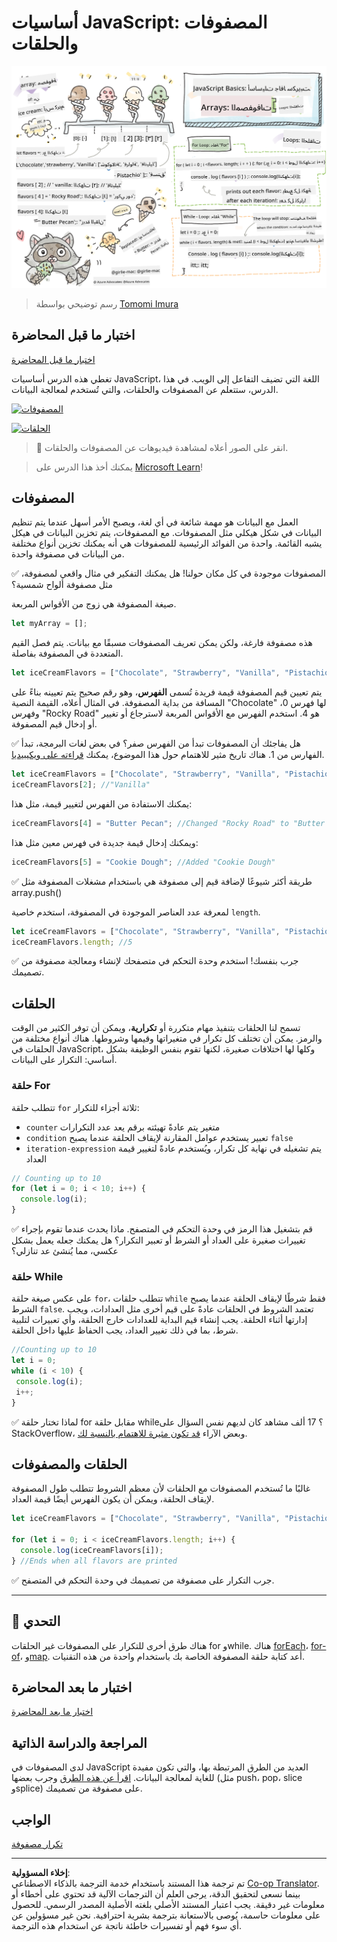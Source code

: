 <!--
CO_OP_TRANSLATOR_METADATA:
{
  "original_hash": "9029f96b0e034839c1799f4595e4bb66",
  "translation_date": "2025-08-28T15:05:53+00:00",
  "source_file": "2-js-basics/4-arrays-loops/README.md",
  "language_code": "ar"
}
-->
# أساسيات JavaScript: المصفوفات والحلقات

![أساسيات JavaScript - المصفوفات](../../../../translated_images/webdev101-js-arrays.439d7528b8a294558d0e4302e448d193f8ad7495cc407539cc81f1afe904b470.ar.png)
> رسم توضيحي بواسطة [Tomomi Imura](https://twitter.com/girlie_mac)

## اختبار ما قبل المحاضرة
[اختبار ما قبل المحاضرة](https://ff-quizzes.netlify.app/web/quiz/13)

تغطي هذه الدرس أساسيات JavaScript، اللغة التي تضيف التفاعل إلى الويب. في هذا الدرس، ستتعلم عن المصفوفات والحلقات، والتي تُستخدم لمعالجة البيانات.

[![المصفوفات](https://img.youtube.com/vi/1U4qTyq02Xw/0.jpg)](https://youtube.com/watch?v=1U4qTyq02Xw "المصفوفات")

[![الحلقات](https://img.youtube.com/vi/Eeh7pxtTZ3k/0.jpg)](https://www.youtube.com/watch?v=Eeh7pxtTZ3k "الحلقات")

> 🎥 انقر على الصور أعلاه لمشاهدة فيديوهات عن المصفوفات والحلقات.

> يمكنك أخذ هذا الدرس على [Microsoft Learn](https://docs.microsoft.com/learn/modules/web-development-101-arrays/?WT.mc_id=academic-77807-sagibbon)!

## المصفوفات

العمل مع البيانات هو مهمة شائعة في أي لغة، ويصبح الأمر أسهل عندما يتم تنظيم البيانات في شكل هيكلي مثل المصفوفات. مع المصفوفات، يتم تخزين البيانات في هيكل يشبه القائمة. واحدة من الفوائد الرئيسية للمصفوفات هي أنه يمكنك تخزين أنواع مختلفة من البيانات في مصفوفة واحدة.

✅ المصفوفات موجودة في كل مكان حولنا! هل يمكنك التفكير في مثال واقعي لمصفوفة، مثل مصفوفة ألواح شمسية؟

صيغة المصفوفة هي زوج من الأقواس المربعة.

```javascript
let myArray = [];
```

هذه مصفوفة فارغة، ولكن يمكن تعريف المصفوفات مسبقًا مع بيانات. يتم فصل القيم المتعددة في المصفوفة بفاصلة.

```javascript
let iceCreamFlavors = ["Chocolate", "Strawberry", "Vanilla", "Pistachio", "Rocky Road"];
```

يتم تعيين قيم المصفوفة قيمة فريدة تُسمى **الفهرس**، وهو رقم صحيح يتم تعيينه بناءً على المسافة من بداية المصفوفة. في المثال أعلاه، القيمة النصية "Chocolate" لها فهرس 0، وفهرس "Rocky Road" هو 4. استخدم الفهرس مع الأقواس المربعة لاسترجاع أو تغيير أو إدخال قيم المصفوفة.

✅ هل يفاجئك أن المصفوفات تبدأ من الفهرس صفر؟ في بعض لغات البرمجة، تبدأ الفهارس من 1. هناك تاريخ مثير للاهتمام حول هذا الموضوع، يمكنك [قراءته على ويكيبيديا](https://en.wikipedia.org/wiki/Zero-based_numbering).

```javascript
let iceCreamFlavors = ["Chocolate", "Strawberry", "Vanilla", "Pistachio", "Rocky Road"];
iceCreamFlavors[2]; //"Vanilla"
```

يمكنك الاستفادة من الفهرس لتغيير قيمة، مثل هذا:

```javascript
iceCreamFlavors[4] = "Butter Pecan"; //Changed "Rocky Road" to "Butter Pecan"
```

ويمكنك إدخال قيمة جديدة في فهرس معين مثل هذا:

```javascript
iceCreamFlavors[5] = "Cookie Dough"; //Added "Cookie Dough"
```

✅ طريقة أكثر شيوعًا لإضافة قيم إلى مصفوفة هي باستخدام مشغلات المصفوفة مثل array.push()

لمعرفة عدد العناصر الموجودة في المصفوفة، استخدم خاصية `length`.

```javascript
let iceCreamFlavors = ["Chocolate", "Strawberry", "Vanilla", "Pistachio", "Rocky Road"];
iceCreamFlavors.length; //5
```

✅ جرب بنفسك! استخدم وحدة التحكم في متصفحك لإنشاء ومعالجة مصفوفة من تصميمك.

## الحلقات

تسمح لنا الحلقات بتنفيذ مهام متكررة أو **تكرارية**، ويمكن أن توفر الكثير من الوقت والرمز. يمكن أن تختلف كل تكرار في متغيراتها وقيمها وشروطها. هناك أنواع مختلفة من الحلقات في JavaScript، وكلها لها اختلافات صغيرة، لكنها تقوم بنفس الوظيفة بشكل أساسي: التكرار على البيانات.

### حلقة For

تتطلب حلقة `for` ثلاثة أجزاء للتكرار:
- `counter` متغير يتم عادةً تهيئته برقم يعد عدد التكرارات
- `condition` تعبير يستخدم عوامل المقارنة لإيقاف الحلقة عندما يصبح `false`
- `iteration-expression` يتم تشغيله في نهاية كل تكرار، ويُستخدم عادةً لتغيير قيمة العداد
  
```javascript
// Counting up to 10
for (let i = 0; i < 10; i++) {
  console.log(i);
}
```

✅ قم بتشغيل هذا الرمز في وحدة التحكم في المتصفح. ماذا يحدث عندما تقوم بإجراء تغييرات صغيرة على العداد أو الشرط أو تعبير التكرار؟ هل يمكنك جعله يعمل بشكل عكسي، مما يُنشئ عد تنازلي؟

### حلقة While

على عكس صيغة حلقة `for`، تتطلب حلقات `while` فقط شرطًا لإيقاف الحلقة عندما يصبح الشرط `false`. تعتمد الشروط في الحلقات عادةً على قيم أخرى مثل العدادات، ويجب إدارتها أثناء الحلقة. يجب إنشاء قيم البداية للعدادات خارج الحلقة، وأي تعبيرات لتلبية شرط، بما في ذلك تغيير العداد، يجب الحفاظ عليها داخل الحلقة.

```javascript
//Counting up to 10
let i = 0;
while (i < 10) {
 console.log(i);
 i++;
}
```

✅ لماذا تختار حلقة for مقابل حلقة while؟ 17 ألف مشاهد كان لديهم نفس السؤال على StackOverflow، وبعض الآراء [قد تكون مثيرة للاهتمام بالنسبة لك](https://stackoverflow.com/questions/39969145/while-loops-vs-for-loops-in-javascript).

## الحلقات والمصفوفات

غالبًا ما تُستخدم المصفوفات مع الحلقات لأن معظم الشروط تتطلب طول المصفوفة لإيقاف الحلقة، ويمكن أن يكون الفهرس أيضًا قيمة العداد.

```javascript
let iceCreamFlavors = ["Chocolate", "Strawberry", "Vanilla", "Pistachio", "Rocky Road"];

for (let i = 0; i < iceCreamFlavors.length; i++) {
  console.log(iceCreamFlavors[i]);
} //Ends when all flavors are printed
```

✅ جرب التكرار على مصفوفة من تصميمك في وحدة التحكم في المتصفح. 

---

## 🚀 التحدي

هناك طرق أخرى للتكرار على المصفوفات غير الحلقات for وwhile. هناك [forEach](https://developer.mozilla.org/docs/Web/JavaScript/Reference/Global_Objects/Array/forEach)، [for-of](https://developer.mozilla.org/docs/Web/JavaScript/Reference/Statements/for...of)، و[map](https://developer.mozilla.org/docs/Web/JavaScript/Reference/Global_Objects/Array/map). أعد كتابة حلقة المصفوفة الخاصة بك باستخدام واحدة من هذه التقنيات.

## اختبار ما بعد المحاضرة
[اختبار ما بعد المحاضرة](https://ff-quizzes.netlify.app/web/quiz/14)

## المراجعة والدراسة الذاتية

لدى المصفوفات في JavaScript العديد من الطرق المرتبطة بها، والتي تكون مفيدة للغاية لمعالجة البيانات. [اقرأ عن هذه الطرق](https://developer.mozilla.org/docs/Web/JavaScript/Reference/Global_Objects/Array) وجرب بعضها (مثل push، pop، slice وsplice) على مصفوفة من تصميمك.

## الواجب

[تكرار مصفوفة](assignment.md)

---

**إخلاء المسؤولية**:  
تم ترجمة هذا المستند باستخدام خدمة الترجمة بالذكاء الاصطناعي [Co-op Translator](https://github.com/Azure/co-op-translator). بينما نسعى لتحقيق الدقة، يرجى العلم أن الترجمات الآلية قد تحتوي على أخطاء أو معلومات غير دقيقة. يجب اعتبار المستند الأصلي بلغته الأصلية المصدر الرسمي. للحصول على معلومات حاسمة، يُوصى بالاستعانة بترجمة بشرية احترافية. نحن غير مسؤولين عن أي سوء فهم أو تفسيرات خاطئة ناتجة عن استخدام هذه الترجمة.